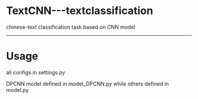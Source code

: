 # TextCNN---textclassification
chinese-text classification task based on CNN model

----------------------------------------------------
# Usage
all configs in settings.py

DPCNN model defined in model_DPCNN.py while others defined in model.py


